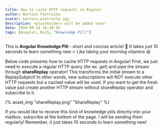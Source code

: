 ```yaml
---
title: How to cache HTTP requests in Angular
author: Bartosz Pietrucha
avatar: bartosz-pietrucha.jpg
description: <placeholder> will be added soon!
date: 2019-09-14 16:28:16
tags: [Angular, RxJS, "Knowledge Pill"]
---
```

This is **Angular Knowledge Pill** - short and concise article! 💊
It takes just 10 seconds to learn something new 🔥
Like taking your morning vitamins 😃

Below code presents how to cache HTTP requests in Angular!
First, we just need to execute a regular HTTP query (for ex. get) and pipe the stream through **shareReplay** operator! This transforms the initial stream to a ReplaySubject! In other words, new subscriptions will NOT execute other HTTP requests but a cached value will be used. If you want to get the fresh value just create another HTTP stream without shareReplay operator and subscribe to it.

{% asset_img "shareReplay.png" "ShareReplay" %}

If you would like to receive this kind of knowledge pills directly into your mailbox, subscribe at the bottom of the page. I will be sending them regularly! Remember, it just takes 10 seconds to learn something new!
